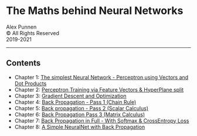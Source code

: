 
# The Maths behind Neural Networks

Alex Punnen \
&copy; All Rights Reserved \
2019-2021 

---

## Contents

- Chapter 1: [The simplest Neural Network - Perceptron using Vectors and Dot Products](1_vectors_dot_product_and_perceptron.md)
- Chapter 2: [Perceptron Training via Feature Vectors & HyperPlane split](2_perceptron_training.md)
- Chapter 3: [Gradient Descent and Optimization](3_gradient_descent.md)
- Chapter 4: [Back Propagation - Pass 1 (Chain Rule)](4_backpropogation_chainrule.md)
- Chapter 5: [Back propagation - Pass 2 (Scalar Calculus)](5_backpropogation_scalar_calculus.md)
- Chapter 6: [Back Propagation Pass 3 (Matrix Calculus)](6_backpropogation_matrix_calculus.md)
- Chapter 7: [Back Propagation in Full - With Softmax & CrossEntropy Loss](7_backpropogation_full.md)
- Chapter 8: [A Simple NeuralNet with  Back Propagation](8_neuralnetworkimpementation.md)

